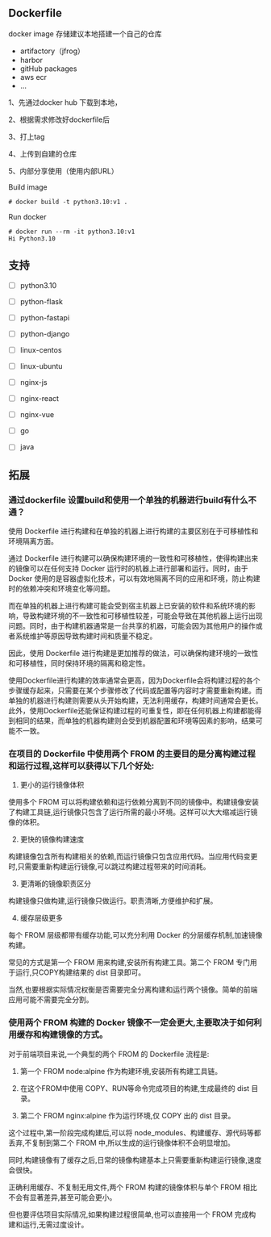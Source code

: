 ## Dockerfile

docker image 存储建议本地搭建一个自己的仓库

* artifactory（jfrog）
* harbor
* gitHub packages
* aws ecr
* ...



1、先通过docker hub 下载到本地，

2、根据需求修改好dockerfile后 

3、打上tag 

4、上传到自建的仓库

5、内部分享使用（使用内部URL）





Build image 

```
# docker build -t python3.10:v1 . 
```

Run docker 

```
# docker run --rm -it python3.10:v1
Hi Python3.10
```







## 支持

- [ ] python3.10
- [ ] python-flask
- [ ] python-fastapi
- [ ] python-django
- [ ] linux-centos
- [ ] linux-ubuntu
- [ ] nginx-js
- [ ] nginx-react
- [ ] nginx-vue
- [ ] go
- [ ] java









## 拓展

### 通过dockerfile 设置build和使用一个单独的机器进行build有什么不通？

使用 Dockerfile 进行构建和在单独的机器上进行构建的主要区别在于可移植性和环境隔离方面。

通过 Dockerfile 进行构建可以确保构建环境的一致性和可移植性，使得构建出来的镜像可以在任何支持 Docker 运行时的机器上进行部署和运行。同时，由于 Docker 使用的是容器虚拟化技术，可以有效地隔离不同的应用和环境，防止构建时的依赖冲突和环境变化等问题。

而在单独的机器上进行构建可能会受到宿主机器上已安装的软件和系统环境的影响，导致构建环境的不一致性和可移植性较差，可能会导致在其他机器上运行出现问题。同时，由于构建机器通常是一台共享的机器，可能会因为其他用户的操作或者系统维护等原因导致构建时间和质量不稳定。

因此，使用 Dockerfile 进行构建是更加推荐的做法，可以确保构建环境的一致性和可移植性，同时保持环境的隔离和稳定性。

使用Dockerfile进行构建的效率通常会更高，因为Dockerfile会将构建过程的各个步骤缓存起来，只需要在某个步骤修改了代码或配置等内容时才需要重新构建。而单独的机器进行构建则需要从头开始构建，无法利用缓存，构建时间通常会更长。此外，使用Dockerfile还能保证构建过程的可重复性，即在任何机器上构建都能得到相同的结果，而单独的机器构建则会受到机器配置和环境等因素的影响，结果可能不一致。



### 在项目的 Dockerfile 中使用两个 FROM 的主要目的是分离构建过程和运行过程,这样可以获得以下几个好处:

1. 更小的运行镜像体积

使用多个 FROM 可以将构建依赖和运行依赖分离到不同的镜像中。构建镜像安装了构建工具链,运行镜像只包含了运行所需的最小环境。这样可以大大缩减运行镜像的体积。

2. 更快的镜像构建速度

构建镜像包含所有构建相关的依赖,而运行镜像只包含应用代码。当应用代码变更时,只需要重新构建运行镜像,可以跳过构建过程带来的时间消耗。

3. 更清晰的镜像职责区分

构建镜像只做构建,运行镜像只做运行。职责清晰,方便维护和扩展。

4. 缓存层级更多

每个 FROM 层级都带有缓存功能,可以充分利用 Docker 的分层缓存机制,加速镜像构建。

常见的方式是第一个 FROM 用来构建,安装所有构建工具。第二个 FROM 专门用于运行,只COPY构建结果的 dist 目录即可。

当然,也要根据实际情况权衡是否需要完全分离构建和运行两个镜像。简单的前端应用可能不需要完全分割。


### 使用两个 FROM 构建的 Docker 镜像不一定会更大,主要取决于如何利用缓存和构建镜像的方式。

对于前端项目来说,一个典型的两个 FROM 的 Dockerfile 流程是:

1. 第一个 FROM node:alpine 作为构建环境,安装所有构建工具链。

2. 在这个FROM中使用 COPY、RUN等命令完成项目的构建,生成最终的 dist 目录。 

3. 第二个 FROM nginx:alpine 作为运行环境,仅 COPY 出的 dist 目录。

这个过程中,第一阶段完成构建后,可以将 node_modules、构建缓存、源代码等都丢弃,不复制到第二个 FROM 中,所以生成的运行镜像体积不会明显增加。

同时,构建镜像有了缓存之后,日常的镜像构建基本上只需要重新构建运行镜像,速度会很快。

正确利用缓存、不复制无用文件,两个 FROM 构建的镜像体积与单个 FROM 相比不会有显著差异,甚至可能会更小。

但也要评估项目实际情况,如果构建过程很简单,也可以直接用一个 FROM 完成构建和运行,无需过度设计。
